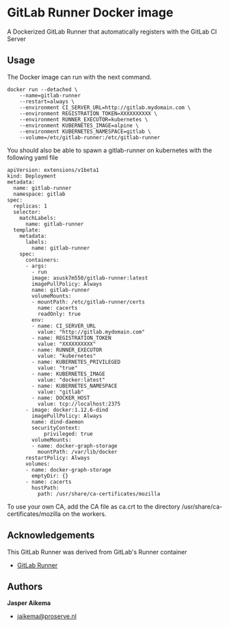 # GitLab Runner Docker image
A Dockerized GitLab Runner that automatically registers with the GitLab CI Server

## Usage
The Docker image can run with the next command.

    docker run --detached \
        --name=gitlab-runner
        --restart=always \
        --environment CI_SERVER_URL=http://gitlab.mydomain.com \
        --environment REGISTRATION_TOKEN=XXXXXXXXXX \
        --environment RUNNER_EXECUTOR=kubernetes \
        --environment KUBERNETES_IMAGE=alpine \
        --environment KUBERNETES_NAMESPACE=gitlab \
        --volume=/etc/gitlab-runner:/etc/gitlab-runner

You should also be able to spawn a gitlab-runner on kubernetes with the following yaml file

    apiVersion: extensions/v1beta1
    kind: Deployment
    metadata:
      name: gitlab-runner
      namespace: gitlab
    spec:
      replicas: 1
      selector:
        matchLabels:
          name: gitlab-runner
      template:
        metadata:
          labels:
            name: gitlab-runner
        spec:
          containers:
          - args:
            - run
            image: asusk7m550/gitlab-runner:latest
            imagePullPolicy: Always
            name: gitlab-runner
            volumeMounts:
            - mountPath: /etc/gitlab-runner/certs
              name: cacerts
              readOnly: true
            env:
            - name: CI_SERVER_URL
              value: "http://gitlab.mydomain.com"
            - name: REGISTRATION_TOKEN
              value: "XXXXXXXXXX"
            - name: RUNNER_EXECUTOR
              value: "kubernetes"
            - name: KUBERNETES_PRIVILEGED
              value: "true"
            - name: KUBERNETES_IMAGE
              value: "docker:latest"
            - name: KUBERNETES_NAMESPACE
              value: "gitlab"
            - name: DOCKER_HOST
              value: tcp://localhost:2375
          - image: docker:1.12.6-dind
            imagePullPolicy: Always
            name: dind-daemon
            securityContext:
                privileged: true
            volumeMounts:
            - name: docker-graph-storage
              mountPath: /var/lib/docker
          restartPolicy: Always
          volumes:
          - name: docker-graph-storage
            emptyDir: {}
          - name: cacerts
            hostPath:
              path: /usr/share/ca-certificates/mozilla

To use your own CA, add the CA file as ca.crt to the directory /usr/share/ca-certificates/mozilla on the workers.

## Acknowledgements

This GitLab Runner was derived from GitLab's Runner container

 * [GitLab Runner](https://gitlab.com/gitlab-org/gitlab-ci-multi-runner/)

## Authors

**Jasper Aikema**
+ [jaikema@proserve.nl](jaikema@proserve.nl)
